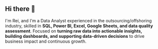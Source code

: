 ## Hi there 👋

I'm Rei, and I'm a Data Analyst experienced in the outsourcing/offshoring industry, skilled in **SQL, Power BI, Excel, Google Sheets, and data quality assessment**.
Focused on **turning raw data into actionable insights, building dashboards, and supporting data-driven decisions** to drive business impact and continuous growth.

<!--
**reiguchi-creator/reiguchi-creator** is a ✨ _special_ ✨ repository because its `README.md` (this file) appears on your GitHub profile.

Here are some ideas to get you started:

- 🔭 I’m currently working on ...
- 🌱 I’m currently learning ...
- 👯 I’m looking to collaborate on ...
- 🤔 I’m looking for help with ...
- 💬 Ask me about ...
- 📫 How to reach me: ...
- 😄 Pronouns: ...
- ⚡ Fun fact: ...
-->
